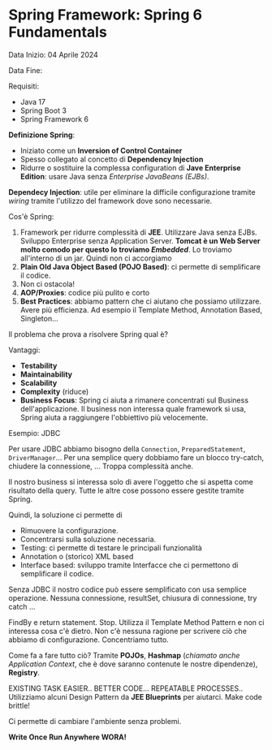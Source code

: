 # Spring Framework: Spring 6 Fundamentals

Data Inizio: 04 Aprile 2024

Data Fine:

Requisiti:

* Java 17
* Spring Boot 3
* Spring Framework 6

**Definizione Spring**:

* Iniziato come un **Inversion of Control Container**
* Spesso collegato al concetto di **Dependency Injection**
* Ridurre o sostituire la complessa configuration di **Jave Enterprise Edition**: usare Java senza _Enterprise
  JavaBeans (EJBs)_.

**Dependecy Injection**: utile per eliminare la difficile configurazione tramite _wiring_ tramite l'utilizzo del
framework dove sono necessarie.

Cos'è Spring:

1. Framework per ridurre complessità di **JEE**. Utilizzare Java senza EJBs. Sviluppo Enterprise senza Application
   Server. **Tomcat è un Web Server molto comodo per questo lo troviamo _Embedded_**. Lo troviamo all'interno di un jar.
   Quindi non ci accorgiamo
2. **Plain Old Java Object Based (POJO Based)**: ci permette di semplificare il codice.
3. Non ci ostacola!
4. **AOP/Proxies**: codice più pulito e corto
5. **Best Practices**: abbiamo pattern che ci aiutano che possiamo utilizzare. Avere più efficienza. Ad esempio il
   Template Method, Annotation Based, Singleton...

Il problema che prova a risolvere Spring qual è?

Vantaggi:

* **Testability**
* **Maintainability**
* **Scalability**
* **Complexity** (riduce)
* **Business Focus**: Spring ci aiuta a rimanere concentrati sul Business dell'applicazione. Il business non interessa
  quale framework si usa, Spring aiuta a raggiungere l'obbiettivo più velocemente.

Esempio: JDBC

Per usare JDBC abbiamo bisogno della `Connection`, `PreparedStatement`, `DriverManager`...
Per una semplice query dobbiamo fare un blocco try-catch, chiudere la connessione, ...
Troppa complessità anche.

Il nostro business si interessa solo di avere l'oggetto che si aspetta come risultato della query.
Tutte le altre cose possono essere gestite tramite Spring.

Quindi, la soluzione ci permette di 

* Rimuovere la configurazione.
* Concentrarsi sulla soluzione necessaria.
* Testing: ci permette di testare le principali funzionalità
* Annotation o (storico) XML based
* Interface based: sviluppo tramite Interfacce che ci permettono di semplificare il codice.

Senza JDBC il nostro codice può essere semplificato con usa semplice operazione.
Nessuna connessione, resultSet, chiusura di connessione, try catch ...

FindBy e return statement. Stop. Utilizza il Template Method Pattern e non ci interessa cosa c'è dietro.
Non c'è nessuna ragione per scrivere ciò che abbiamo di configurazione. Concentriamo tutto.

Come fa a fare tutto ciò?
Tramite **POJOs**, **Hashmap** (_chiamato anche Application Context_, che è dove saranno contenute le nostre dipendenze), **Registry**.

EXISTING TASK EASIER.. BETTER CODE... REPEATABLE PROCESSES..
Utilizziamo alcuni Design Pattern da **JEE Blueprints** per aiutarci.
Make code brittle!

Ci permette di cambiare l'ambiente senza problemi.

**Write Once Run Anywhere WORA!**

